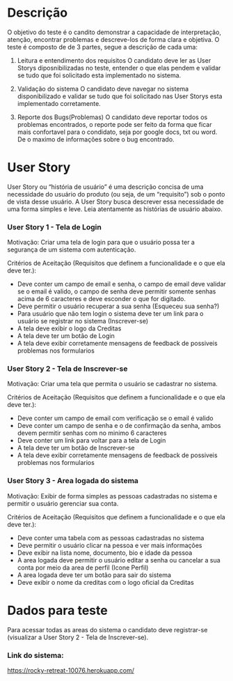 # Descrição
O objetivo do teste é o candito demonstrar a capacidade de interpretação, atenção, encontrar problemas e descreve-los de forma clara e objetiva. O teste é composto de de 3 partes, segue a descrição de cada uma:

1) Leitura e entendimento dos requisitos
  O candidato deve ler as User Storys diposnibilizadas no teste, entender o que elas pendem e validar se tudo que foi solicitado esta implementado no sistema.

2) Validação do sistema
  O candidato deve navegar no sistema disponibilizado e validar se tudo que foi solicitado nas User Storys esta implementado corretamente.

3) Reporte dos Bugs(Problemas)
  O candidato deve reportar todos os problemas encontrados, o reporte pode ser feito da forma que ficar mais confortavel para o condidato, seja por google docs, txt ou word. De o maximo de informações sobre o bug encontrado.

# User Story
User Story ou “história de usuário” é uma descrição concisa de uma necessidade do usuário do produto (ou seja, de um “requisito”) sob o ponto de vista desse usuário. A User Story busca descrever essa necessidade de uma forma simples e leve. Leia atentamente as histórias de usuário abaixo.

### User Story 1 - Tela de Login

Motivação:
Criar uma tela de login para que o usuário possa ter a segurança de um sistema com autenticação.

Critérios de Aceitação (Requisitos que definem a funcionalidade e o que ela deve ter.):
- Deve conter um campo de email e senha, o campo de email deve validar se o email é valido, o campo de senha deve permitir somente senhas acima de 6 caracteres e deve esconder o que for digitado.
- Deve permitir o usuário recuperar a sua senha (Esqueceu sua senha?)
- Para usuário que não tem login o sistema deve ter um link para o usuário se registrar no sistema (Inscrever-se)
- A tela deve exibir o logo da Creditas
- A tela deve ter um botão de Login
- A tela deve exibir corretamente mensagens de feedback de possiveis problemas nos formularios

### User Story 2 - Tela de Inscrever-se

Motivação:
Criar uma tela que permita o usuário se cadastrar no sistema.

Critérios de Aceitação (Requisitos que definem a funcionalidade e o que ela deve ter.):
- Deve conter um campo de email com verificação se o email é valido
- Deve conter um campo de senha e o de confirmação da senha, ambos devem permitir senhas com no minimo 6 caracteres
- Deve conter um link para voltar para a tela de Login
- A tela deve ter um botão de Inscrever-se
- A tela deve exibir corretamente mensagens de feedback de possiveis problemas nos formularios

### User Story 3 - Area logada do sistema

Motivação:
Exibir de forma simples as pessoas cadastradas no sistema e permitir o usuário gerenciar sua conta.

Critérios de Aceitação (Requisitos que definem a funcionalidade e o que ela deve ter.):
- Deve conter uma tabela com as pessoas cadastradas no sistema
- Deve permitir o usuário clicar na pessoa e ver mais informações
- Deve exibir na lista nome, documento, bio e idade da pessoa
- A area logada deve permitir o usuário editar a senha ou cancelar a sua conta por meio da area de perfil (Icone Perfil)
- A area logada deve ter um botão para sair do sistema
- Deve exibir o nome da creditas com o logo oficial da Creditas

# Dados para teste

Para acessar todas as areas do sistema o candidato deve registrar-se (visualizar a User Story 2 - Tela de Inscrever-se).

### Link do sistema:
https://rocky-retreat-10076.herokuapp.com/
